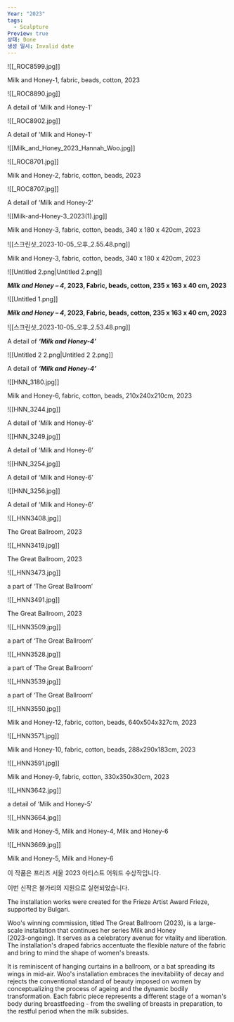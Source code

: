 ```yaml
---
Year: "2023"
tags:
  - Sculpture
Preview: true
상태: Done
생성 일시: Invalid date
---
```

![[_ROC8599.jpg]]

Milk and Honey-1, fabric, beads, cotton, 2023

  

![[_ROC8890.jpg]]

A detail of ‘Milk and Honey-1’

  

![[_ROC8902.jpg]]

A detail of ‘Milk and Honey-1’

  

![[Milk_and_Honey_2023_Hannah_Woo.jpg]]

![[_ROC8701.jpg]]

Milk and Honey-2, fabric, cotton, beads, 2023

  

![[_ROC8707.jpg]]

A detail of ‘Milk and Honey-2’

  

  

![[Milk-and-Honey-3_2023(1).jpg]]

Milk and Honey-3, fabric, cotton, beads, 340 x 180 x 420cm, 2023

  

  

![[스크린샷_2023-10-05_오후_2.55.48.png]]

Milk and Honey-3, fabric, cotton, beads, 340 x 180 x 420cm, 2023

  

  

![[Untitled 2.png|Untitled 2.png]]

_**Milk and Honey – 4**_**, 2023, Fabric, beads, cotton, 235 x 163 x 40 cm, 2023**

  

  

![[Untitled 1.png]]

_**Milk and Honey – 4**_**, 2023, Fabric, beads, cotton, 235 x 163 x 40 cm, 2023**

  

  

![[스크린샷_2023-10-05_오후_2.53.48.png]]

A detail of _**‘Milk and Honey-4’**_

  

  

![[Untitled 2 2.png|Untitled 2 2.png]]

A detail of _**‘Milk and Honey-4’**_

  

  

![[HNN_3180.jpg]]

Milk and Honey-6, fabric, cotton, beads, 210x240x210cm, 2023

  

  

![[HNN_3244.jpg]]

A detail of ‘Milk and Honey-6’

  

  

![[HNN_3249.jpg]]

A detail of ‘Milk and Honey-6’

  

  

![[HNN_3254.jpg]]

A detail of ‘Milk and Honey-6’

  

  

![[HNN_3256.jpg]]

A detail of ‘Milk and Honey-6’

  

  

![[_HNN3408.jpg]]

The Great Ballroom, 2023

  

  

![[_HNN3419.jpg]]

The Great Ballroom, 2023

  

  

![[_HNN3473.jpg]]

a part of ‘The Great Ballroom’

  

  

![[_HNN3491.jpg]]

The Great Ballroom, 2023

  

  

![[_HNN3509.jpg]]

a part of ‘The Great Ballroom’

  

  

![[_HNN3528.jpg]]

a part of ‘The Great Ballroom’

  

  

![[_HNN3539.jpg]]

a part of ‘The Great Ballroom’

  

  

![[_HNN3550.jpg]]

Milk and Honey-12, fabric, cotton, beads, 640x504x327cm, 2023

  

  

![[_HNN3571.jpg]]

Milk and Honey-10, fabric, cotton, beads, 288x290x183cm, 2023

  

  

![[_HNN3591.jpg]]

Milk and Honey-9, fabric, cotton, 330x350x30cm, 2023

  

  

![[_HNN3642.jpg]]

a detail of ‘Milk and Honey-5’

  

  

![[_HNN3664.jpg]]

Milk and Honey-5, Milk and Honey-4, Milk and Honey-6

  

  

![[_HNN3669.jpg]]

Milk and Honey-5, Milk and Honey-6

  

  

이 작품은 프리즈 서울 2023 아티스트 어워드 수상작입니다.

이번 신작은 불가리의 지원으로 실현되었습니다.

  

The installation works were created for the Frieze Artist Award Frieze, supported by Bulgari.

  

Woo's winning commission, titled The Great Ballroom (2023), is a large-scale installation that continues her series Milk and Honey  
(2023-ongoing). It serves as a celebratory avenue for vitality and liberation. The installation's draped fabrics accentuate the flexible nature of the fabric and bring to mind the shape of women's breasts.

  
It is reminiscent of hanging curtains in a ballroom, or a bat spreading its wings in mid-air. Woo's installation embraces the inevitability of decay and rejects the conventional standard of beauty imposed on women by conceptualizing the process of ageing and the dynamic bodily transformation. Each fabric piece represents a different stage of a woman's body during breastfeeding - from the swelling of breasts in preparation, to the restful period when the milk subsides.